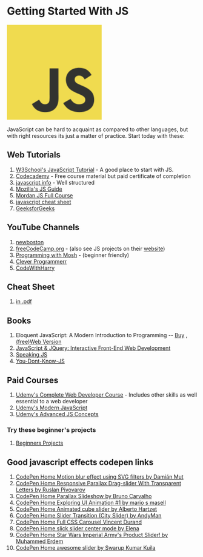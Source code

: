 ﻿# Getting Started With JS 

<div> 
<code><img height="250" src="https://raw.githubusercontent.com/github/explore/80688e429a7d4ef2fca1e82350fe8e3517d3494d/topics/javascript/javascript.png"></code>
</div>

JavaScript can be hard to acquaint as compared to other languages, but with right resources its just a matter of practice. Start today with these:

## Web Tutorials

1. [W3School's JavaScript Tutorial](https://www.w3schools.com/js/default.asp) - A good place to start with JS.
2. [Codecademy](https://www.codecademy.com/learn/introduction-to-javascript) - Free course material but paid certificate of completion
3. [javascript.info](https://javascript.info/) - Well structured
4. [Mozilla's JS Guide](https://developer.mozilla.org/en-US/docs/Web/JavaScript/Guide) 
5. [Mordan JS Full Course ](https://www.youtube.com/watch?v=2md4HQNRqJA&list=PLRAV69dS1uWSxUIk5o3vQY2-_VKsOpXLD)
6. [javascript cheat sheet](https://www.codecademy.com/learn/introduction-to-javascript/modules/learn-javascript-introduction/cheatsheet)
7. [GeeksforGeeks](https://www.geeksforgeeks.org/javascript-tutorial/)

## YouTube Channels

1. [newboston](https://www.youtube.com/watch?v=yQaAGmHNn9s&list=PL46F0A159EC02DF82) 
2. [freeCodeCamp.org](https://www.youtube.com/channel/UC8butISFwT-Wl7EV0hUK0BQ) - (also see JS projects on their [website](https://www.freecodecamp.org/))
3. [Programming with Mosh](https://www.youtube.com/watch?v=W6NZfCO5SIk) - (beginner friendly)
4. [Clever Programmerr](https://youtu.be/Qqx_wzMmFeA)
5. [CodeWithHarry](https://www.youtube.com/watch?v=hKB-YGF14SY)

## Cheat Sheet
1. [in .pdf](https://websitesetup.org/wp-content/uploads/2020/09/Javascript-Cheat-Sheet.pdf)

## Books
1. Eloquent JavaScript: A Modern Introduction to Programming -- [Buy](https://www.amazon.in/dp/1593275846?tag=hackr0df-21) , [(free)Web Version](https://eloquentjavascript.net/)
2. [JavaScript & JQuery: Interactive Front-End Web Development](https://www.amazon.in/dp/1118531647?tag=hackr0df-21)
3. [Speaking JS](http://speakingjs.com/es5/index.html)
4. [You-Dont-Know-JS](https://github.com/getify/You-Dont-Know-JS)

## Paid Courses
1. [Udemy's Complete Web Developer Course](https://www.udemy.com/how-to-become-a-web-developer-from-scratch/) - Includes other skills as well essential to a web developer
2. [Udemy's Modern JavaScript](https://www.udemy.com/course/modern-javascript-from-the-beginning/)
3. [Udemy's Advanced JS Concepts](https://www.udemy.com/course/advanced-javascript-concepts/)

### Try these beginner's projects
1. [Beginners Projects](https://mikkegoes.com/javascript-projects-for-beginners/)

## Good javascript effects codepen links

1. [CodePen Home
Motion blur effect using SVG filters by 
Damián Mut](https://codepen.io/damianmuti/full/MvYPPa)
2. [CodePen Home
Responsive Parallax Drag-slider With Transparent Letters by
Ruslan Pivovarov ](https://codepen.io/mrspok407/full/bwLwvL)
3. [CodePen Home
Parallax Slideshow by
Bruno Carvalho](https://codepen.io/bcarvalho/full/WXmwBq)
4. [CodePen Home
Exploring UI Animation #1 by
mario s masell ](https://codepen.io/mariosmaselli/full/gwpjao)
5. [CodePen Home
Animated cube slider by
Alberto Hartzet](https://codepen.io/hrtzt/full/JdYaEZ)
6. [CodePen Home
Slider Transition (City Slider) by
AndyMan](https://codepen.io/Manoylov/full/YeWYPm)
7. [CodePen Home
Full CSS Carousel
Vincent Durand](https://codepen.io/onediv/full/VaQbrq)
8. [CodePen Home
slick slider center mode by
Elena ](https://codepen.io/semenchenko/full/ppJJOJ)
9. [CodePen Home
Star Wars Imperial Army's Product Slider!
by Muhammed Erdem ](https://codepen.io/JavaScriptJunkie/full/vzWPbV)
10. [CodePen Home
awesome slider by
Swarup Kumar Kuila](https://codepen.io/uiswarup/full/LXYwwW)